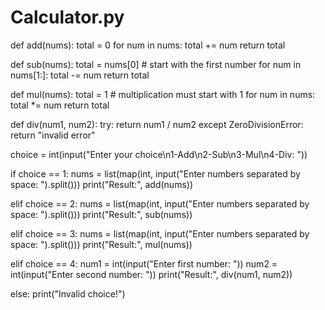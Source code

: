# Calculator.py
def add(nums):
    total = 0
    for num in nums:
        total += num
    return total

def sub(nums):
    total = nums[0]  # start with the first number
    for num in nums[1:]: 
        total -= num
    return total

def mul(nums):
    total = 1  # multiplication must start with 1
    for num in nums:
        total *= num
    return total

def div(num1, num2):
    try:
        return num1 / num2
    except ZeroDivisionError:
        return "invalid error"


choice = int(input("Enter your choice\n1-Add\n2-Sub\n3-Mul\n4-Div: "))

if choice == 1:
    nums = list(map(int, input("Enter numbers separated by space: ").split()))
    print("Result:", add(nums))

elif choice == 2:
    nums = list(map(int, input("Enter numbers separated by space: ").split()))
    print("Result:", sub(nums))

elif choice == 3:
    nums = list(map(int, input("Enter numbers separated by space: ").split()))
    print("Result:", mul(nums))

elif choice == 4:
    num1 = int(input("Enter first number: "))
    num2 = int(input("Enter second number: "))
    print("Result:", div(num1, num2))

else:
    print("Invalid choice!")
